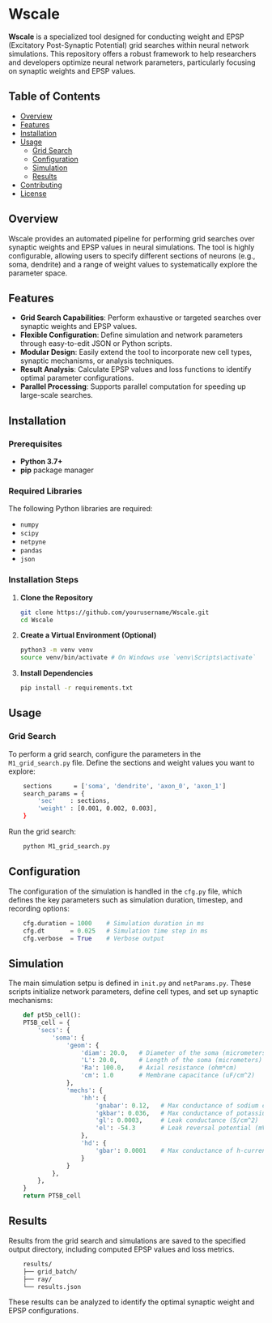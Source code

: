# Wscale

**Wscale** is a specialized tool designed for conducting weight and EPSP (Excitatory Post-Synaptic Potential) grid searches within neural network simulations. This repository offers a robust framework to help researchers and developers optimize neural network parameters, particularly focusing on synaptic weights and EPSP values.

## Table of Contents

- [Overview](#overview)
- [Features](#features)
- [Installation](#installation)
- [Usage](#usage)
  - [Grid Search](#grid-search)
  - [Configuration](#configuration)
  - [Simulation](#simulation)
  - [Results](#results)
- [Contributing](#contributing)
- [License](#license)

## Overview

Wscale provides an automated pipeline for performing grid searches over synaptic weights and EPSP values in neural simulations. The tool is highly configurable, allowing users to specify different sections of neurons (e.g., soma, dendrite) and a range of weight values to systematically explore the parameter space.

## Features

- **Grid Search Capabilities**: Perform exhaustive or targeted searches over synaptic weights and EPSP values.
- **Flexible Configuration**: Define simulation and network parameters through easy-to-edit JSON or Python scripts.
- **Modular Design**: Easily extend the tool to incorporate new cell types, synaptic mechanisms, or analysis techniques.
- **Result Analysis**: Calculate EPSP values and loss functions to identify optimal parameter configurations.
- **Parallel Processing**: Supports parallel computation for speeding up large-scale searches.

## Installation

### Prerequisites

- **Python 3.7+**
- **pip** package manager

### Required Libraries

The following Python libraries are required:

- `numpy`
- `scipy`
- `netpyne`
- `pandas`
- `json`

### Installation Steps

1. **Clone the Repository**

   ```bash
   git clone https://github.com/yourusername/Wscale.git
   cd Wscale

2. **Create a Virtual Environment (Optional)**
    
    ```bash
   python3 -m venv venv
   source venv/bin/activate # On Windows use `venv\Scripts\activate`

3. **Install Dependencies**
   ```bash
   pip install -r requirements.txt

## Usage
### Grid Search
To perform a grid search, configure the parameters in the `M1_grid_search.py` file. Define the sections and weight values you want to explore:
```bash
    sections      = ['soma', 'dendrite', 'axon_0', 'axon_1']
    search_params = {
        'sec'    : sections,
        'weight' : [0.001, 0.002, 0.003],
    }
```
Run the grid search:
```bash
    python M1_grid_search.py
```
## Configuration
The configuration of the simulation is handled in the `cfg.py` file,
which defines the key parameters such as simulation duration, timestep, and recording options:
```python
    cfg.duration = 1000    # Simulation duration in ms
    cfg.dt       = 0.025   # Simulation time step in ms
    cfg.verbose  = True    # Verbose output
```
## Simulation
The main simulation setpu is defined in `init.py` and `netParams.py`.
These scripts initialize network parameters, define cell types, and set up synaptic mechanisms:
```python
    def pt5b_cell():
    PT5B_cell = {
        'secs': {
            'soma': {
                'geom': {
                    'diam': 20.0,   # Diameter of the soma (micrometers)
                    'L': 20.0,      # Length of the soma (micrometers)
                    'Ra': 100.0,    # Axial resistance (ohm*cm)
                    'cm': 1.0       # Membrane capacitance (uF/cm^2)
                },
                'mechs': {
                    'hh': {
                        'gnabar': 0.12,   # Max conductance of sodium channels (S/cm^2)
                        'gkbar': 0.036,   # Max conductance of potassium channels (S/cm^2)
                        'gl': 0.0003,     # Leak conductance (S/cm^2)
                        'el': -54.3       # Leak reversal potential (mV)
                    },
                    'hd': {
                        'gbar': 0.0001    # Max conductance of h-current channels (in S/cm^2)
                    }
                }
            },
        },
    }
    return PT5B_cell
```

## Results
Results from the grid search and simulations are saved to the specified output directory, including computed EPSP values and loss metrics.
```bash
    results/
    ├── grid_batch/
    ├── ray/
    └── results.json
```
These results can be analyzed to identify the optimal synaptic weight and EPSP configurations.
    
